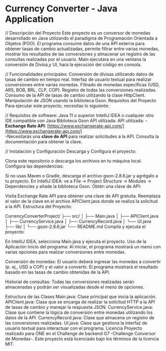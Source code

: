 # Currency Converter - Java Application

// Descripción del Proyecto
Este proyecto es un conversor de monedas desarrollado en Java utilizando el paradigma de Programación Orientada a Objetos (POO). El programa consume datos de una API externa para obtener tasas de cambio actualizadas, permite filtrar entre varias monedas, mostrar los resultados de las conversiones y almacenar un registro de las consultas realizadas por el usuario.
Main ejecutara en una ventana la conversión de Divisa,y UI, hara la ejecución del código en consola.

// Funcionalidades principales:
Conversión de divisas utilizando datos de tasas de cambio en tiempo real.
Interfaz de usuario textual para realizar conversiones entre varias monedas.
Filtrado de monedas específicas (USD, ARS, BOB, BRL, CLP, COP).
Registro de todas las conversiones realizadas.
Consumo de la API de tasas de cambio utilizando la clase HttpClient.
Manipulación de JSON usando la biblioteca Gson.
Requisitos del Proyecto
Para ejecutar este proyecto, necesitas lo siguiente:

// Requisitos de software:
Java 11 o superior
IntelliJ IDEA o cualquier otro IDE compatible con Java
Biblioteca Gson
API utilizada:
API utilizada:
-**Exchange Rate API**: [https://www.exchangerate-api.com/](https://www.exchangerate-api.com/)  
-Necesitarás una **clave de API** para realizar solicitudes a la API. Consulta la documentación para obtener la clave.

// Instalación y Configuración
Descarga y Configura el proyecto:

Clona este repositorio o descarga los archivos en tu máquina local.
Configura las dependencias:

Si no usas Maven o Gradle, descarga el archivo gson-2.8.6.jar y agrégalo a tu proyecto.
En IntelliJ IDEA: ve a File -> Project Structure -> Modules -> Dependencies y añade la biblioteca Gson.
Obtén una clave de API:

Visita Exchange Rate API para obtener una clave de API gratuita.
Reemplaza el valor de la clave en el archivo APIClient.java donde se realiza la solicitud a la API.
Estructura del Proyecto:

CurrencyConverterProject/
├── src/
│   ├── Main.java
│   ├── APIClient.java
│   ├── CurrencyService.java
│   ├── CurrencyRecord.java
│   └── UI.java
├── lib/
│   └── gson-2.8.6.jar
└── README.md
Compila y ejecuta el proyecto:

En IntelliJ IDEA, selecciona Main.java y ejecuta el proyecto.
Uso de la Aplicación
Inicio del programa: Al iniciar, el programa mostrará un menú con varias opciones para realizar conversiones entre monedas.

Conversión de monedas: El usuario deberá ingresar las monedas a convertir (p. ej., USD a COP) y el valor a convertir. El programa mostrará el resultado basado en las tasas de cambio obtenidas de la API.

Historial de consultas: Todas las conversiones realizadas serán almacenadas y podrán ser visualizadas desde el menú de opciones.

Estructura de las Clases
Main.java: Clase principal que inicia la aplicación.
APIClient.java: Clase que se encarga de realizar la solicitud HTTP a la API de tasas de cambio y manejar la respuesta JSON.
CurrencyService.java: Clase que contiene la lógica de conversión entre monedas utilizando los datos de la API.
CurrencyRecord.java: Clase que almacena un registro de las conversiones realizadas.
UI.java: Clase que gestiona la interfaz de usuario textual para interactuar con el programa.
Licencia
Proyecto realizado para ONE en el Challenge de backend G7 -Challenge Conversor de Monedas-.
Este proyecto está licenciado bajo los términos de la licencia MIT.
